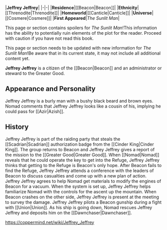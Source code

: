 |**Jeffrey Jeffrey**|
|-|-|
|**Residence**|[[Beacon\|Beacon]]|
|**Ethnicity**|[[Threnodite\|Threnodite]]|
|**Homeworld**|[[Canticle\|Canticle]]|
|**Universe**|[[Cosmere\|Cosmere]]|
|**First Appeared**|*The Sunlit Man*|

This page or section contains spoilers for *The Sunlit Man*!This information has the ability to potentially ruin elements of the plot for the reader. Proceed with caution if you have not read this book.

This page or section needs to be updated with new information for *The Sunlit Man*!Be aware that in its current state, it may not include all additional content yet.

**Jeffrey Jeffrey** is a citizen of the [[Beacon\|Beacon]] and an administrator or steward to the Greater Good.

## Appearance and Personality
Jeffrey Jeffrey is a burly man with a bushy black beard and brown eyes. Nomad comments that Jeffrey Jeffrey looks like a cousin of his, implying he could pass for [[Azir\|Azish]].

## History
Jeffrey Jeffrey is part of the raiding party that steals the [[Scadrian\|Scadrian]] authorization badge from the [[Cinder King\|Cinder King]]. The group returns to Beacon and Jeffrey Jeffrey gives a report of the mission to the [[Greater Good\|Greater Good]]. When [[Nomad\|Nomad]] reveals that he could operate the key to get into the Refuge, Jeffrey Jeffrey thinks that getting to the Refuge is Beacon's only hope.
After Beacon fails to find the Refuge, Jeffrey Jeffrey attends a conference with the leaders of Beacon to discuss casualties and come up with a new plan of action. Jeffrey Jeffrey agrees to help Nomad get materials to modify the engines of Beacon for a vacuum. When the system is set up, Jeffrey Jeffrey helps familiarize Nomad with the controls for the ascent up the mountain. When Beacon crashes on the other side, Jeffrey Jeffrey is present at the meeting to survey the damage.
Jeffrey Jeffrey pilots a Beacon gunship during a fight with [[Union\|Union]]. As his ship is going down, Nomad rescues Jeffrey Jeffrey and deposits him on the [[Dawnchaser\|Dawnchaser]].



https://coppermind.net/wiki/Jeffrey_Jeffrey